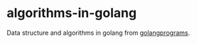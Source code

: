 # algorithms-in-golang

Data structure and algorithms in golang from [golangprograms](http://www.golangprograms.com/data-structure-and-algorithms.html).

